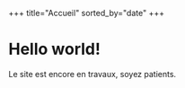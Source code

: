 +++
title="Accueil"
sorted_by="date"
+++

# Hello world!

Le site est encore en travaux, soyez patients.